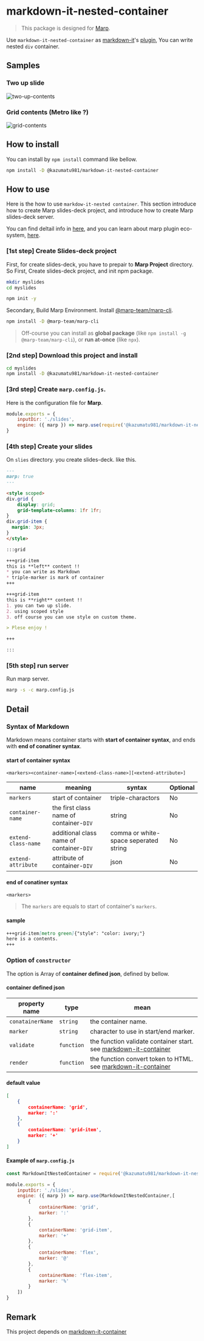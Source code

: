 # markdown-it-nested-container

> This package is designed for [Marp](https://marp.app/).

Use `markdown-it-nested-container` as [markdown-it](https://github.com/markdown-it/markdown-it#readme)'s [plugin](https://github.com/markdown-it/markdown-it#plugins-load),
You can write nested `div` container.

## Samples

### Two up slide

![two-up-contents](img/two-up-contents.png)

### Grid contents (Metro like ?)

![grid-contents](img/grid-contents.png)

## How to install

You can install by `npm install` command like bellow.

```bash
npm install -D @kazumatu981/markdown-it-nested-container
```

## How to use

Here is the how to use `markdow-it-nested container`.
This section introduce how to create Marp slides-deck project,
and introduce how to create Marp slides-deck server.

You can find deltail info in [here](https://marp.app/),
and you can learn about marp plugin eco-system, [here](https://marpit.marp.app/usage?id=extend-marpit-by-plugins).

### **[1st step]** Create Slides-deck project

First, for create slides-deck, you have to prepair to **Marp Project** directory.
So First, Create slides-deck project, and init npm package.

```bash
mkdir myslides
cd myslides

npm init -y
```

Secondary, Build Marp Environment.
Install [@marp-team/marp-cli](https://github.com/marp-team/marp-cli).

```bash
npm install -D @marp-team/marp-cli
```

> Off-course you can install as **global package** (like `npm install -g @marp-team/marp-cli`), or **run at-once** (like `npx`).

### **[2nd step]** Download this project and install

```bash
cd myslides
npm install -D @kazumatu981/markdown-it-nested-container
```


### **[3rd step]** Create `marp.config.js`.

Here is the configuration file for **Marp**.

```javascript
module.exports = {
    inputDir: './slides',
    engine: ({ marp }) => marp.use(require('@kazumatu981/markdown-it-nested-container'))
}
```

### **[4th step]** Create your slides

On `slies` directory. you create slides-deck. like this.

```markdown
---
marp: true
---

<style scoped>
div.grid {
    display: grid;
    grid-template-columns: 1fr 1fr;
}
div.grid-item {
  margin: 3px;
}
</style>

:::grid

+++grid-item
this is **left** content !!
* you can write as Markdown
* triple-marker is mark of container
+++

+++grid-item
this is **right** content !!
1. you can two up slide.
2. using scoped style
3. off course you can use style on custom theme.

> Plese enjoy !

+++

:::
```

### **[5th step]** run server

Run marp server.

```bash
marp -s -c marp.config.js
```


## Detail

### Syntax of Markdown

Markdown means container starts with **start of container syntax**, and ends with **end of conatiner syntax**.

#### start of container syntax

```text
<markers><container-name>[<extend-class-name>][<extend-attribute>]
```

| name                | meaning                                  | syntax                                | Optional |
| ------------------- | ---------------------------------------- | ------------------------------------- | -------- |
| `markers`           | start of container                       | triple-charactors                     | No       |
| `container-name`    | the first class name of container-`DIV`  | string                                | No       |
| `extend-class-name` | additional class name of container-`DIV` | comma or white-space seperated string | No       |
| `extend-attribute`  | attribute of container-`DIV`             | json                                  | No       |

#### end of conatiner syntax

```text
<markers>
```

> The `markers` are equals to start of container's `markers`.

#### sample
```markdown
+++grid-item[metro green]{"style": "color: ivory;"}
here is a contents.
+++
```

### Option of `constructor`

The option is Array of **container defined json**, defined by bellow.

#### container defined json

| property name | type | mean|
|--|--|--|
| `conatainerName` | `string` | the container name. |
| `marker` | `string` | character to use in start/end marker. |
| `validate` | `function` | the function validate container start. see [markdown-it-container](https://www.npmjs.com/package/markdown-it-container) |
| `render` | `function` | the function convert token to HTML. see [markdown-it-container](https://www.npmjs.com/package/markdown-it-container)|

#### default value

```json
[
    {
        containerName: 'grid',
        marker: ':'
    },
    {
        containerName: 'grid-item',
        marker: '+'
    }
]
```

#### Example of `marp.config.js`

```javascript
const MarkdownItNestedContainer = require('@kazumatu981/markdown-it-nested-container');

module.exports = {
    inputDir: './slides',
    engine: ({ marp }) => marp.use(MarkdownItNestedContainer,[
        {
            containerName: 'grid',
            marker: ':'
        },
        {
            containerName: 'grid-item',
            marker: '+'
        },
        {
            containerName: 'flex',
            marker: '@'
        },
        {
            containerName: 'flex-item',
            marker: '%'
        }
    ])
}
```

## Remark

This project depends on [markdown-it-container](https://www.npmjs.com/package/markdown-it-container)

